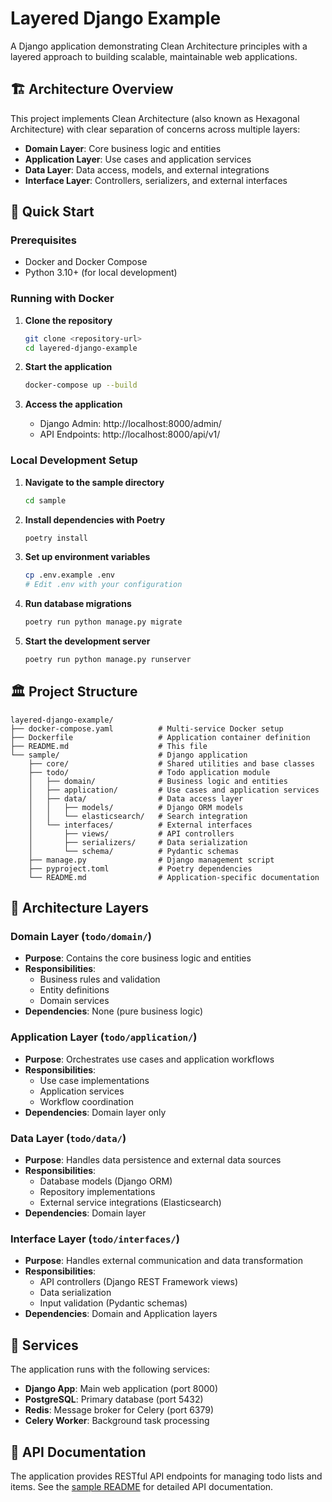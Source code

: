 # Layered Django Example

A Django application demonstrating Clean Architecture principles with a layered approach to building scalable, maintainable web applications.

## 🏗️ Architecture Overview

This project implements Clean Architecture (also known as Hexagonal Architecture) with clear separation of concerns across multiple layers:

- **Domain Layer**: Core business logic and entities
- **Application Layer**: Use cases and application services
- **Data Layer**: Data access, models, and external integrations
- **Interface Layer**: Controllers, serializers, and external interfaces

## 🚀 Quick Start

### Prerequisites

- Docker and Docker Compose
- Python 3.10+ (for local development)

### Running with Docker

1. **Clone the repository**
   ```bash
   git clone <repository-url>
   cd layered-django-example
   ```

2. **Start the application**
   ```bash
   docker-compose up --build
   ```

3. **Access the application**
   - Django Admin: http://localhost:8000/admin/
   - API Endpoints: http://localhost:8000/api/v1/

### Local Development Setup

1. **Navigate to the sample directory**
   ```bash
   cd sample
   ```

2. **Install dependencies with Poetry**
   ```bash
   poetry install
   ```

3. **Set up environment variables**
   ```bash
   cp .env.example .env
   # Edit .env with your configuration
   ```

4. **Run database migrations**
   ```bash
   poetry run python manage.py migrate
   ```

5. **Start the development server**
   ```bash
   poetry run python manage.py runserver
   ```

## 🏛️ Project Structure

```
layered-django-example/
├── docker-compose.yaml          # Multi-service Docker setup
├── Dockerfile                   # Application container definition
├── README.md                    # This file
└── sample/                      # Django application
    ├── core/                    # Shared utilities and base classes
    ├── todo/                    # Todo application module
    │   ├── domain/              # Business logic and entities
    │   ├── application/         # Use cases and application services
    │   ├── data/                # Data access layer
    │   │   ├── models/          # Django ORM models
    │   │   └── elasticsearch/   # Search integration
    │   └── interfaces/          # External interfaces
    │       ├── views/           # API controllers
    │       ├── serializers/     # Data serialization
    │       └── schema/          # Pydantic schemas
    ├── manage.py                # Django management script
    ├── pyproject.toml           # Poetry dependencies
    └── README.md                # Application-specific documentation
```

## 🧩 Architecture Layers

### Domain Layer (`todo/domain/`)
- **Purpose**: Contains the core business logic and entities
- **Responsibilities**: 
  - Business rules and validation
  - Entity definitions
  - Domain services
- **Dependencies**: None (pure business logic)

### Application Layer (`todo/application/`)
- **Purpose**: Orchestrates use cases and application workflows
- **Responsibilities**:
  - Use case implementations
  - Application services
  - Workflow coordination
- **Dependencies**: Domain layer only

### Data Layer (`todo/data/`)
- **Purpose**: Handles data persistence and external data sources
- **Responsibilities**:
  - Database models (Django ORM)
  - Repository implementations
  - External service integrations (Elasticsearch)
- **Dependencies**: Domain layer

### Interface Layer (`todo/interfaces/`)
- **Purpose**: Handles external communication and data transformation
- **Responsibilities**:
  - API controllers (Django REST Framework views)
  - Data serialization
  - Input validation (Pydantic schemas)
- **Dependencies**: Domain and Application layers

## 🔧 Services

The application runs with the following services:

- **Django App**: Main web application (port 8000)
- **PostgreSQL**: Primary database (port 5432)
- **Redis**: Message broker for Celery (port 6379)
- **Celery Worker**: Background task processing

## 📖 API Documentation

The application provides RESTful API endpoints for managing todo lists and items. See the [sample README](sample/README.md) for detailed API documentation.

